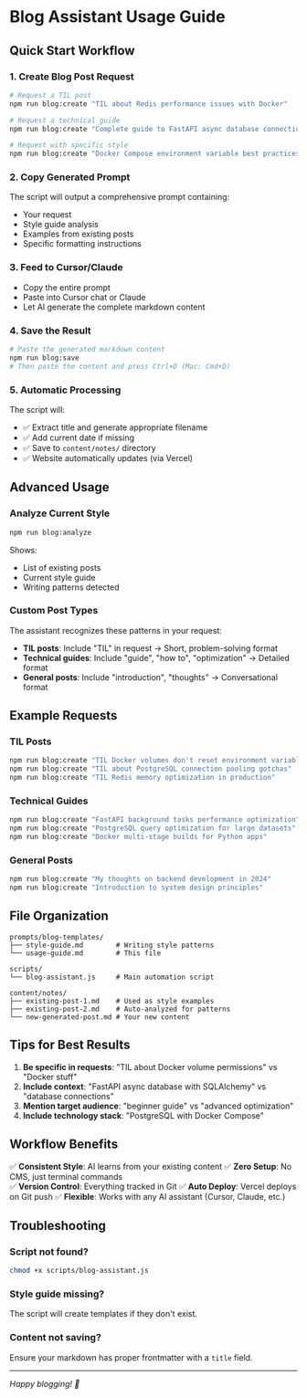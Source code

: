 # Blog Assistant Usage Guide

## Quick Start Workflow

### 1. Create Blog Post Request
```bash
# Request a TIL post
npm run blog:create "TIL about Redis performance issues with Docker"

# Request a technical guide
npm run blog:create "Complete guide to FastAPI async database connections"

# Request with specific style
npm run blog:create "Docker Compose environment variable best practices"
```

### 2. Copy Generated Prompt
The script will output a comprehensive prompt containing:
- Your request
- Style guide analysis
- Examples from existing posts
- Specific formatting instructions

### 3. Feed to Cursor/Claude
- Copy the entire prompt
- Paste into Cursor chat or Claude
- Let AI generate the complete markdown content

### 4. Save the Result
```bash
# Paste the generated markdown content
npm run blog:save
# Then paste the content and press Ctrl+D (Mac: Cmd+D)
```

### 5. Automatic Processing
The script will:
- ✅ Extract title and generate appropriate filename
- ✅ Add current date if missing
- ✅ Save to `content/notes/` directory
- ✅ Website automatically updates (via Vercel)

## Advanced Usage

### Analyze Current Style
```bash
npm run blog:analyze
```
Shows:
- List of existing posts
- Current style guide
- Writing patterns detected

### Custom Post Types
The assistant recognizes these patterns in your request:
- **TIL posts**: Include "TIL" in request → Short, problem-solving format
- **Technical guides**: Include "guide", "how to", "optimization" → Detailed format
- **General posts**: Include "introduction", "thoughts" → Conversational format

## Example Requests

### TIL Posts
```bash
npm run blog:create "TIL Docker volumes don't reset environment variables"
npm run blog:create "TIL about PostgreSQL connection pooling gotchas"
npm run blog:create "TIL Redis memory optimization in production"
```

### Technical Guides
```bash
npm run blog:create "FastAPI background tasks performance optimization"
npm run blog:create "PostgreSQL query optimization for large datasets"
npm run blog:create "Docker multi-stage builds for Python apps"
```

### General Posts
```bash
npm run blog:create "My thoughts on backend development in 2024"
npm run blog:create "Introduction to system design principles"
```

## File Organization

```
prompts/blog-templates/
├── style-guide.md        # Writing style patterns
└── usage-guide.md        # This file

scripts/
└── blog-assistant.js     # Main automation script

content/notes/
├── existing-post-1.md    # Used as style examples
├── existing-post-2.md    # Auto-analyzed for patterns
└── new-generated-post.md # Your new content
```

## Tips for Best Results

1. **Be specific in requests**: "TIL about Docker volume permissions" vs "Docker stuff"
2. **Include context**: "FastAPI async database with SQLAlchemy" vs "database connections"
3. **Mention target audience**: "beginner guide" vs "advanced optimization"
4. **Include technology stack**: "PostgreSQL with Docker Compose"

## Workflow Benefits

✅ **Consistent Style**: AI learns from your existing content
✅ **Zero Setup**: No CMS, just terminal commands  
✅ **Version Control**: Everything tracked in Git
✅ **Auto Deploy**: Vercel deploys on Git push
✅ **Flexible**: Works with any AI assistant (Cursor, Claude, etc.)

## Troubleshooting

### Script not found?
```bash
chmod +x scripts/blog-assistant.js
```

### Style guide missing?
The script will create templates if they don't exist.

### Content not saving?
Ensure your markdown has proper frontmatter with a `title` field.

---

*Happy blogging! 🚀* 